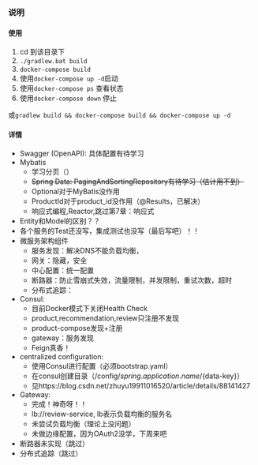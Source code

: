 ### 说明
#### 使用
1.  cd 到该目录下
2. `./gradlew.bat build`
2. `docker-compose build`
2. 使用`docker-compose up -d`启动
3. 使用`docker-compose ps` 查看状态
4. 使用`docker-compose down` 停止

或`gradlew build && docker-compose build && docker-compose up -d`

#### 详情
- Swagger (OpenAPI): 具体配置有待学习
- Mybatis
    - 学习分页（）
    - <s>Spring Data: PagingAndSortingRepository有待学习（估计用不到）</s>
    - Optional对于MyBatis没作用
    - ProductId对于product_id没作用（@Results，已解决）
    - 响应式编程,Reactor,跳过第7章：响应式
- Entity和Model的区别？？
- 各个服务的Test还没写，集成测试也没写（最后写吧）！！
- 微服务架构组件
    - 服务发现：解决DNS不能负载均衡，
    - 网关：隐藏，安全
    - 中心配置：统一配置
    - 断路器：防止雪崩式失效，流量限制，并发限制，重试次数，超时
    - 分布式追踪：
- Consul:
    - 目前Docker模式下关闭Health Check
    - product,recommendation,review只注册不发现
    - product-compose发现+注册
    - gateway：服务发现
    - Feign真香！
- centralized configuration:
    - 使用Consul进行配置（必须bootstrap.yaml）
    - 在consul创建目录（/config/${spring.application.name}/${data-key}）
    - 见https://blog.csdn.net/zhuyu19911016520/article/details/88141427
- Gateway:
    - 完成！神奇呀！！
    - lb://review-service, lb表示负载均衡的服务名
    - 未尝试负载均衡（理论上没问题）
    - 未做边缘配置，因为OAuth2没学，下周来吧
- 断路器未实现（跳过）
- 分布式追踪（跳过）

    

